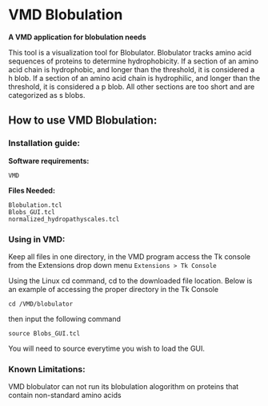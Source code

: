 # VMD Blobulation

**A VMD application for blobulation needs**

This tool is a visualization tool for Blobulator. Blobulator tracks amino 
acid sequences of proteins to determine hydrophobicity. If a section of an 
amino acid chain is hydrophobic, and longer than the
threshold, it is considered a h blob. If a section of
an amino acid chain is hydrophilic, and longer than the 
threshold, it is considered a p blob. All other sections are too short and
are categorized as s blobs.  

## How to use VMD Blobulation:

### Installation guide:

**Software requirements:** 

```VMD```

**Files Needed:**

``` 
Blobulation.tcl
Blobs_GUI.tcl
normalized_hydropathyscales.tcl
```

### Using in VMD:

Keep all files in one directory, in the VMD program access the Tk console
from the Extensions drop down menu 
`Extensions > Tk Console`

Using the Linux cd command, cd to the downloaded file location.
Below is an example of accessing the proper directory in the Tk Console 

``` cd /VMD/blobulator ```
 
 then input the following command 

``` source Blobs_GUI.tcl ``` 

You will need to source everytime you wish to load the GUI. 

### Known Limitations:

VMD blobulator can not run its blobulation alogorithm on proteins that contain
non-standard amino acids
